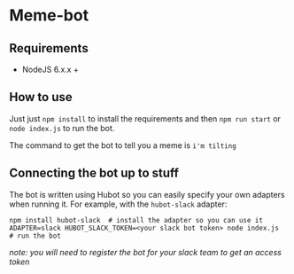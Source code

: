 # Meme-bot

## Requirements

* NodeJS 6.x.x +


## How to use

Just just `npm install` to install the requirements and then `npm run start` or `node index.js` to run the bot.

The command to get the bot to tell you a meme is `i'm tilting`


## Connecting the bot up to stuff

The bot is written using Hubot so you can easily specify your own adapters when running it.
For example, with the `hubot-slack` adapter:

	npm install hubot-slack  # install the adapter so you can use it
	ADAPTER=slack HUBOT_SLACK_TOKEN=<your slack bot token> node index.js  # run the bot

_note: you will need to register the bot for your slack team to get an access token_
